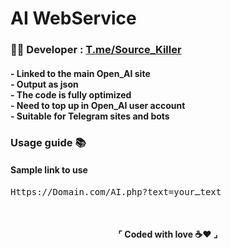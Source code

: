 # AI WebService
<h3>👨‍💻 Developer : <a href='https://T.me/Source_Killer'>T.me/Source_Killer</a></h3>
<h4>
- Linked to the main Open_AI site<br>
- Output as json<br>
- The code is fully optimized<br>
- Need to top up in Open_AI user account<br>
- Suitable for Telegram sites and bots<br>
</h4>
<h3>Usage guide 📚</h3>
<h4>Sample link to use</h4>
<pre>Https://Domain.com/AI.php?text=yourـtext</pre><br>
<h4 align="center">⌜ Coded with love ☕❤ ⌟</h4>
